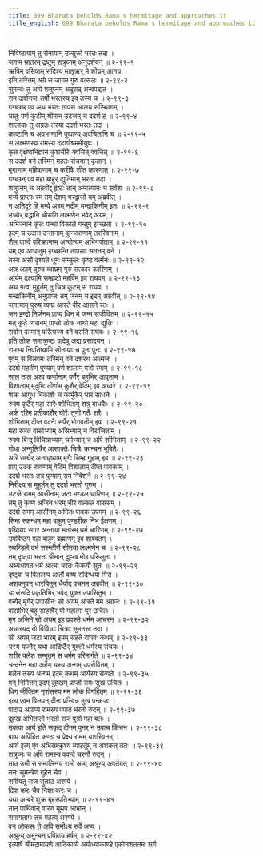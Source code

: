 ```yaml
---
title: 099 Bharata beholds Rama s hermitage and approaches it
title_english: 099 Bharata beholds Rama s hermitage and approaches it

---
```

निविष्टायाम् तु सेनायाम् उत्सुको भरतः तदा ।  
जगाम भ्रातरम् द्रष्टुम् शत्रुघ्नम् अनुदर्शयन् ॥ २-९९-१  
ऋषिम् वसिष्ठम् संदिश्य मातृऋर् मे शीघ्रम् आनय ।  
इति तरितम् अग्रे स जागम गुरु वत्सलः ॥ २-९९-२  
सुमन्त्रः तु अपि शतुघ्नम् अदूराद् अन्वपद्यत ।  
राम दार्शनजः तर्षो भरतस्य इव तस्य च ॥ २-९९-३  
गग्च्छन्न् एव अथ भरतः तापस आलय संस्थिताम् ।  
भ्रातुः पर्ण कुटीम् श्रीमान् उटजम् च ददर्श ह ॥ २-९९-४  
शालायाः तु अग्रतः तस्या ददर्श भरतः तदा ।  
काष्टानि च अवभग्नानि पुष्पाण्य् अवचितानि च ॥ २-९९-५  
स लक्ष्मणस्य रामस्य ददर्शाश्रममीयुषः ।  
कृतं वृक्षेष्वभिज्ञानं कुशचीरैः क्वचित् क्वचित् ॥ २-९९-६  
स ददर्श वने तस्मिन् महतः संचयान् कृतान् ।  
मृगाणाम् महिषाणाम् च करीषैः शीत कारणात् ॥ २-९९-७  
गग्च्छन् एव महा बाहुर् द्युतिमान् भरतः तदा ।  
शत्रुघ्नम् च अब्रवीद्द् हृष्टः तान् अमात्यामः च सर्वशः ॥ २-९९-८  
मन्ये प्राप्ताः स्म तम् देशम् भरद्वाजो यम् अब्रवीत् ।  
न अतिदूरे हि मन्ये अहम् नदीम् मन्दाकिनीम् इतः ॥ २-९९-९  
उच्चैर् बद्धानि चीराणि लक्ष्मणेन भवेद् अयम् ।  
अभिज्नान कृतः पन्था विकाले गन्तुम् इग्च्छता ॥ २-९९-१०  
इदम् च उदात्त दन्तानाम् कुन्जराणाम् तरस्विनाम् ।  
शैल पार्श्वे परिक्रान्तम् अन्योन्यम् अभिगर्जताम् ॥ २-९९-११  
यम् एव आधातुम् इग्च्छन्ति तापसाः सततम् वने ।  
तस्य असौ दृश्यते धूमः सम्कुलः कृष्ट वर्त्मनः ॥ २-९९-१२  
अत्र अहम् पुरुष व्याघ्रम् गुरु सत्कार कारिणम् ।  
आर्यम् द्रक्ष्यामि सम्हृष्टो महर्षिम् इव राघवम् ॥ २-९९-१३  
अथ गत्वा मुहूर्तम् तु चित्र कूटम् स राघवः ।  
मन्दाकिनीम् अनुप्राप्तः तम् जनम् च इदम् अब्रवीत् ॥ २-९९-१४  
जगत्याम् पुरुष व्याघ्र आस्ते वीर आसने रतः ।  
जन इन्द्रो निर्जनम् प्राप्य धिन् मे जन्म सजीवितम् ॥ २-९९-१५  
मत् कृते व्यसनम् प्राप्तो लोक नाथो महा द्युतिः ।  
सर्वान् कामान् परित्यज्य वने वसति राघवः ॥ २-९९-१६  
इति लोक समाक्रुष्टः पादेषु अद्य प्रसादयन् ।  
रामस्य निपतिष्यामि सीतायाः च पुनः पुनः ॥ २-९९-१७  
एवम् स विलपमः तस्मिन् वने दशरथ आत्मजः ।  
ददर्श महतीम् पुण्याम् पर्ण शालाम् मनो रमाम् ॥ २-९९-१८  
साल ताल अश्व कर्णानाम् पर्णैर् बहुभिर् आवृताम् ।  
विशालाम् मृदुभिः तीर्णाम् कुशैर् वेदिम् इव अध्वरे ॥ २-९९-१९  
शक्र आयुध निकाशैः च कार्मुकैर् भार साधनैः ।  
रुक्म पृष्ठैर् महा सारैः शोभिताम् शत्रु बाधकैः ॥ २-९९-२०  
अर्क रश्मि प्रतीकाशैर् घोरैः तूणी गतैः शरैः ।  
शोभिताम् दीप्त वदनैः सर्पैर् भोगवतीम् इव ॥ २-९९-२१  
महा रजत वासोभ्याम् असिभ्याम् च विराजिताम् ।  
रुक्म बिन्दु विचित्राभ्याम् चर्मभ्याम् च अपि शोभिताम् ॥ २-९९-२२  
गोधा अन्गुलित्रैर् आसाक्तैः चित्रैः कान्चन भूषितैः ।  
अरि सम्घैर् अनाधृष्याम् मृगैः सिम्ह गुहाम् इव ॥ २-९९-२३  
प्राग् उदक् स्रवणाम् वेदिम् विशालाम् दीप्त पावकाम् ।  
ददर्श भरतः तत्र पुण्याम् राम निवेशने ॥ २-९९-२४  
निरीक्ष्य स मुहूर्तम् तु ददर्श भरतो गुरुम् ।  
उटजे रामम् आसीनाम् जटा मण्डल धारिणम् ॥ २-९९-२५  
तम् तु कृष्ण अजिन धरम् चीर वल्कल वाससम् ।  
ददर्श रामम् आसीनम् अभितः पावक उपमम् ॥ २-९९-२६  
सिम्ह स्कन्धम् महा बाहुम् पुण्डरीक निभ ईक्षणम् ।  
पृथिव्याः सगर अन्ताया भर्तारम् धर्म चारिणम् ॥ २-९९-२७  
उपविष्टम् महा बाहुम् ब्रह्माणम् इव शाश्वतम् ।  
स्थण्डिले दर्भ सस्म्तीर्णे सीतया लक्ष्मणेन च ॥ २-९९-२८  
तम् दृष्ट्वा भरतः श्रीमान् दुह्ख मोह परिप्लुतः ।  
अभ्यधावत धर्म आत्मा भरतः कैकयी सुतः ॥ २-९९-२९  
दृष्ट्वा च विललाप आर्तो बाष्प संदिग्धया गिरा ।  
अशक्नुवन् धारयितुम् धैर्याद् वचनम् अब्रवीत् ॥ २-९९-३०  
यः संसदि प्रकृतिभिर् भवेद् युक्त उपासितुम् ।  
वन्यैर् मृगैर् उपासीनः सो अयम् आस्ते मम अग्रजः ॥ २-९९-३१  
वासोभिर् बहु साहस्रैर् यो महात्मा पुर उचितः ।  
मृग अजिने सो अयम् इह प्रवस्ते धर्मम् आचरन् ॥ २-९९-३२  
अधारयद् यो विविधाः चित्राः सुमनसः तदा ।  
सो अयम् जटा भारम् इमम् सहते राघवः कथम् ॥ २-९९-३३  
यस्य यज्नैर् यथा आदिष्टैर् युक्तो धर्मस्य संचयः ।  
शरीर क्लेश सम्भूतम् स धर्मम् परिमार्गते ॥ २-९९-३४  
चन्दनेन महा अर्हेण यस्य अन्गम् उपसेवितम् ।  
मलेन तस्य अन्गम् इदम् कथम् आर्यस्य सेव्यते ॥ २-९९-३५  
मन् निमित्तम् इदम् दुह्खम् प्राप्तो रामः सुख उचितः ।  
धिग् जीवितम् नृशंसस्य मम लोक विगर्हितम् ॥ २-९९-३६  
इत्य् एवम् विलपन् दीनः प्रस्विन्न मुख पन्कजः ।  
पादाउ अप्राप्य रामस्य पपात भरतो रुदन् ॥ २-९९-३७  
दुह्ख अभितप्तो भरतो राज पुत्रो महा बलः ।  
उक्त्वा आर्य इति सकृद् दीनम् पुनर् न उवाच किंचन ॥ २-९९-३८  
बाष्प अपिहित कण्ठः च प्रेक्ष्य रामम् यशस्विनम् ।  
आर्य इत्य् एव अभिसम्क्रुश्य व्याहर्तुम् न अशकत् ततः ॥ २-९९-३९  
शत्रुघ्नः च अपि रामस्य ववन्दे चरणौ रुदन् ।  
ताउ उभौ स समालिन्ग्य रामो अप्य् अश्रूण्य् अवर्तयत् ॥ २-९९-४०  
ततः सुमन्त्रेण गुहेन चैव ।  
समीयतू राज सुताउ अरण्ये ।  
दिवा करः चैव निशा करः च ।  
यथा अम्बरे शुक्र बृहस्पतिभ्याम् ॥ २-९९-४१  
तान् पार्थिवान् वारण यूथप आभान् ।  
समागतामः तत्र महत्य् अरण्ये ।  
वन ओकसः ते अपि समीक्ष्य सर्वे अप्य् ।  
अश्रूण्य् अमुन्चन् प्रविहाय हर्षम् ॥ २-९९-४२  
इत्यार्षे श्रीमद्रामायणे आदिकाव्ये अयोध्याकाण्डे एकोनशततमः सर्गः